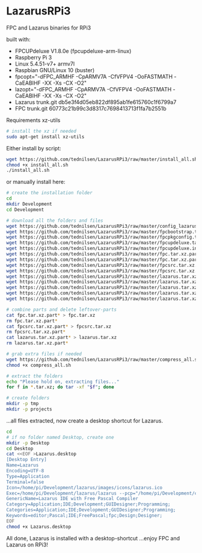 # LazarusRPi3
FPC and Lazarus binaries for RPi3

built with:
* FPCUPdeluxe V1.8.0e (fpcupdeluxe-arm-linux)
* Raspberry Pi 3
* Linux 5.4.51-v7+ armv7l
* Raspbian GNU/Linux 10 (buster)
* fpcopt="-dFPC_ARMHF -CpARMV7A -CfVFPV4 -OoFASTMATH -CaEABIHF -XX -Xs -CX -O2"
* lazopt="-dFPC_ARMHF -CpARMV7A -CfVFPV4 -OoFASTMATH -CaEABIHF -XX -Xs -CX -O2"
* Lazarus trunk.git db5e3f4d05eb822df895ab1fe615760c1f6799a7
* FPC trunk.git 60773c21b99c3d8317c7698413713f1fa7b2551b

Requirements xz-utils

```bash
# install the xz if needed
sudo apt-get install xz-utils
```

Either install by script:

```bash
wget https://github.com/tednilsen/LazarusRPi3/raw/master/install_all.sh
chmod +x install_all.sh
./install_all.sh
```

or manually install here:

```bash
# create the installation folder
cd
mkdir Development
cd Development

# download all the folders and files
wget https://github.com/tednilsen/LazarusRPi3/raw/master/config_lazarus.tar.xz
wget https://github.com/tednilsen/LazarusRPi3/raw/master/fpcbootstrap.tar.xz
wget https://github.com/tednilsen/LazarusRPi3/raw/master/fpcpkgconfig.tar.xz
wget https://github.com/tednilsen/LazarusRPi3/raw/master/fpcupdeluxe.tar.xz
wget https://github.com/tednilsen/LazarusRPi3/raw/master/fpcupdeluxe.ini
wget https://github.com/tednilsen/LazarusRPi3/raw/master/fpc.tar.xz.partaa
wget https://github.com/tednilsen/LazarusRPi3/raw/master/fpc.tar.xz.partab
wget https://github.com/tednilsen/LazarusRPi3/raw/master/fpcsrc.tar.xz.partaa
wget https://github.com/tednilsen/LazarusRPi3/raw/master/fpcsrc.tar.xz.partab
wget https://github.com/tednilsen/LazarusRPi3/raw/master/lazarus.tar.xz.partaa
wget https://github.com/tednilsen/LazarusRPi3/raw/master/lazarus.tar.xz.partab
wget https://github.com/tednilsen/LazarusRPi3/raw/master/lazarus.tar.xz.partac
wget https://github.com/tednilsen/LazarusRPi3/raw/master/lazarus.tar.xz.partad
wget https://github.com/tednilsen/LazarusRPi3/raw/master/lazarus.tar.xz.partae

# combine parts and delete leftover-parts
cat fpc.tar.xz.part* > fpc.tar.xz
rm fpc.tar.xz.part*
cat fpcsrc.tar.xz.part* > fpcsrc.tar.xz
rm fpcsrc.tar.xz.part*
cat lazarus.tar.xz.part* > lazarus.tar.xz
rm lazarus.tar.xz.part*

# grab extra files if needed
wget https://github.com/tednilsen/LazarusRPi3/raw/master/compress_all.sh
chmod +x compress_all.sh

# extract the folders
echo "Please hold on, extracting files..."
for f in *.tar.xz; do tar -xf "$f"; done

# create folders
mkdir -p tmp
mkdir -p projects
```

...all files extracted, now create a desktop shortcut for Lazarus.
```bash
cd
# if no folder named Desktop, create one
mkdir -p Desktop
cd Desktop
cat <<EOF >Lazarus.desktop
[Desktop Entry]
Name=Lazarus
Encoding=UTF-8
Type=Application
Terminal=false
Icon=/home/pi/Development/lazarus/images/icons/lazarus.ico
Exec=/home/pi/Development/lazarus/lazarus --pcp="/home/pi/Development/config_lazarus" %f
GenericName=Lazarus IDE with Free Pascal Compiler
Category=Application;IDE;Development;GUIDesigner;Programming;
Categories=Application;IDE;Development;GUIDesigner;Programming;
Keywords=editor;Pascal;IDE;FreePascal;fpc;Design;Designer;
EOF
chmod +x Lazarus.desktop
```

All done, Lazarus is installed with a desktop-shortcut ...enjoy FPC and Lazarus on RPi3!
